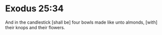 # Exodus 25:34

And in the candlestick [shall be] four bowls made like unto almonds, [with] their knops and their flowers.